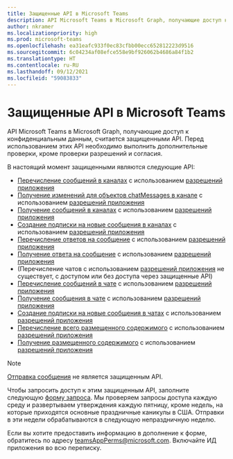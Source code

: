 ```yaml
---
title: Защищенные API в Microsoft Teams
description: API Microsoft Teams в Microsoft Graph, получающие доступ к конфиденциальным данным, считается защищенными API.
author: nkramer
ms.localizationpriority: high
ms.prod: microsoft-teams
ms.openlocfilehash: ea31eafc933f0ec83cfbb00ecc652812223d9516
ms.sourcegitcommit: 6c04234af08efce558e9bf926062b4686a84f1b2
ms.translationtype: HT
ms.contentlocale: ru-RU
ms.lasthandoff: 09/12/2021
ms.locfileid: "59083833"
---
```

# <a name="protected-apis-in-microsoft-teams"></a>Защищенные API в Microsoft Teams

API Microsoft Teams в Microsoft Graph, получающие доступ к конфиденциальным данным, считается защищенными API. Перед использованием этих API необходимо выполнить дополнительные проверки, кроме проверки разрешений и согласия.


В настоящий момент защищенными являются следующие API:
* [Перечисление сообщений в каналах](/graph/api/channel-list-messages) с использованием [разрешений приложения](auth/auth-concepts.md#microsoft-graph-permissions)
* [Получение изменений для объектов chatMessages в канале](/graph/api/chatmessage-delta) с использованием [разрешений приложения](auth/auth-concepts.md#microsoft-graph-permissions)
* [Получение сообщений в каналах](/graph/api/chatmessage-get) с использованием [разрешений приложения](auth/auth-concepts.md#microsoft-graph-permissions)
* [Создание подписки на новые сообщения в каналах](/graph/api/subscription-post-subscriptions) с использованием [разрешений приложения](auth/auth-concepts.md#microsoft-graph-permissions)
* [Перечисление ответов на сообщение](/graph/api/chatmessage-list-replies) с использованием [разрешений приложения](auth/auth-concepts.md#microsoft-graph-permissions)
* [Получение ответа на сообщение](/graph/api/chatmessage-get) с использованием [разрешений приложения](auth/auth-concepts.md#microsoft-graph-permissions)
* (Перечисление чатов с использованием [разрешений приложения](auth/auth-concepts.md#microsoft-graph-permissions) не существует, с доступом или без доступа через защищенные API)
* [Перечисление сообщений в чате](/graph/api/chat-list-messages) с использованием [разрешений приложения](auth/auth-concepts.md#microsoft-graph-permissions)
* [Получение сообщения в чате](/graph/api/chatmessage-get) с использованием [разрешений приложения](auth/auth-concepts.md#microsoft-graph-permissions)
* [Создание подписки на новые сообщения в чатах](/graph/api/subscription-post-subscriptions) с использованием [разрешений приложения](auth/auth-concepts.md#microsoft-graph-permissions)
* [Перечисление всего размещенного содержимого](/graph/api/chatmessage-list-hostedcontents) с использованием [разрешений приложения](auth/auth-concepts.md#microsoft-graph-permissions)
* [Получение размещенного содержимого](/graph/api/chatmessagehostedcontent-get) с использованием [разрешений приложения](auth/auth-concepts.md#microsoft-graph-permissions)

>[!NOTE]
>[Отправка сообщения](/graph/api/channel-post-messages) не является защищенным API.

Чтобы запросить доступ к этим защищенным API, заполните следующую [форму запроса](https://aka.ms/teamsgraph/requestaccess). Мы проверяем запросы доступа каждую среду и развертываем утверждения каждую пятницу, кроме недель, на которые приходятся основные праздничные каникулы в США. Отправки в эти недели обрабатываются в следующую непраздничную неделю. 

Если вы хотите предоставить информацию в дополнение к форме, обратитесь по адресу [teamsAppPerms@microsoft.com](mailto:teamsAppPerms@microsoft.com).
Включайте ИД приложения во всю переписку.

